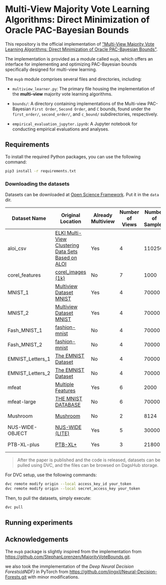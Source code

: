 # Multi-View Majority Vote Learning Algorithms: Direct Minimization of Oracle PAC-Bayesian Bounds

This repository is the official implementation of ["Multi-View Majority Vote Learning Algorithms: Direct Minimization of Oracle PAC-Bayesian Bounds"](https://openreview.net/pdf?id=htR4Ecdr2V).

The implementation is provided as a module called `mvpb`, which offers an interface for implementing and optimizing PAC-Bayesian bounds specifically designed for multi-view learning.

The `mvpb` module comprises several files and directories, including:

- `multiview_learner.py`: The primary file housing the implementation of the **multi-view** majority vote learning algorithms.

- `bounds/`: A directory containing implementations of the Multi-view PAC-Bayesian `First Order`, `Second Order`, and `C` bounds, found under the `first_order/`, `second_order/`, and `c_bound/` subdirectories, respectively.

- `empirical_evaluation_jupyter.ipynb`: A Jupyter notebook for conducting empirical evaluations and analyses.

## Requirements

To install the required Python packages, you can use the following command:

```sh
pip3 install -r requirements.txt
```

### Downloading the datasets

Datasets can be downloaded  at [Open Science Framework](https://osf.io/xh5qs/?view_only=966ab35b04bd4e478491038941f7c141). Put it in the `data` dir.

| Dataset Name      | Original Location | Already Multiview | Number of Views | Number of Samples | Number of Classes | Size    |
|-------------------|-----------------|-------------------|-----------------|-------------------|-------------------|---------|
| aloi_csv        | [ELKI Multi-View Clustering Data Sets Based on ALOI](https://doi.org/10.5281/zenodo.6355684)        | Yes      | 4               | 110250              | 1000                | 673,4 MB   |
| corel_features         | [corel_images (1k)](https://www.kaggle.com/datasets/elkamel/corel-images)        | No      | 7               | 1000              | 10                | 29,9 MB  |
| MNIST_1         | [Multiview Dataset MNIST](https://github.com/goyalanil/Multiview_Dataset_MNIST)        | Yes      | 4               | 70000               | 10                 | 318,7 MB   |
| MNIST_2         | [Multiview Dataset MNIST](https://github.com/goyalanil/Multiview_Dataset_MNIST)        | Yes      | 4               | 70000               | 10                 | 338,3 MB   |
| Fash_MNIST_1         | [fashion-mnist](https://github.com/zalandoresearch/fashion-mnist)        | No      | 4               | 70000               | 10                 | 155,6 MB   |
| Fash_MNIST_2         | [fashion-mnist](https://github.com/zalandoresearch/fashion-mnist)        | No      | 4               | 70000               | 10                 | 177,6 MB   |
| EMNIST_Letters_1         | [The EMNIST Dataset](https://www.nist.gov/itl/products-and-services/emnist-dataset)        | No      | 4               | 70000               | 10                 | 201,1 MB   |
| EMNIST_Letters_2         | [The EMNIST Dataset](https://www.nist.gov/itl/products-and-services/emnist-dataset)        | No      | 4               | 70000               | 10                 | 227,7 MB   |
| mfeat         | [Multiple Features](https://archive.ics.uci.edu/dataset/72/multiple+features)        | Yes      | 6               | 2000               | 10                 | 17,5 MB   |
| mfeat-large         | [THE MNIST DATABASE](http://yann.lecun.com/exdb/mnist/)        | No      | 6               | 70000               | 10                 | 389,5 MB   |
| Mushroom         | [Mushroom](https://archive.ics.uci.edu/dataset/73/mushroom)        | No      | 2               | 8124               | 2                 | 0.4 MB   |
| NUS-WIDE-OBJECT         | [NUS-WIDE (LITE)](https://lms.comp.nus.edu.sg/wp-content/uploads/2019/research/nuswide/NUS-WIDE.html)        | Yes      | 5               | 30000               | 31                 | 231,4 MB   |
| PTB-XL-plus         | [PTB-XL+](https://physionet.org/content/ptb-xl-plus/1.0.1/)        | Yes      | 3               | 21800               | 5 Superclasses                 | 248 MB   |

> After the paper is published and the code is released, datasets can be pulled using DVC, and the files can be browsed on DagsHub storage.

For DVC setup, use the following commands:

```sh
dvc remote modify origin --local access_key_id your_token 
dvc remote modify origin --local secret_access_key your_token
```

Then, to pull the datasets, simply execute:

```sh
dvc pull
```

## Running experiments

## Acknowledgements

The `mvpb` package is slightly inspired from the implementation from <https://github.com/StephanLorenzen/MajorityVoteBounds.git>.

we also took the immplementation of the *Deep Neural Decision Forests(dNDF)* in PyTorch from <https://github.com/jingxil/Neural-Decision-Forests.git> with minor modifications.
